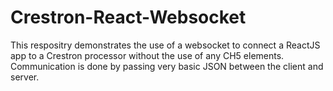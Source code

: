 # Crestron-React-Websocket
 This respositry demonstrates the use of a websocket to connect a ReactJS app to a Crestron processor without the use of any CH5 elements. Communication is done by passing very basic JSON between the client and server.
